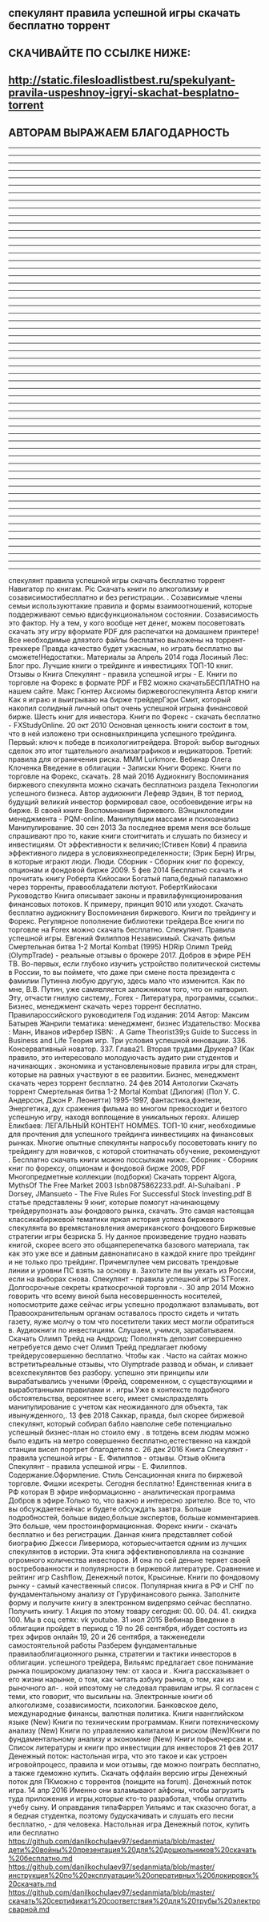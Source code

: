 спекулянт правила успешной игры скачать бесплатно торрент
--------------------------------------------------
СКАЧИВАЙТЕ ПО ССЫЛКЕ НИЖЕ:
--------------------------------------------------
http://static.filesloadlistbest.ru/spekulyant-pravila-uspeshnoy-igryi-skachat-besplatno-torrent
--------------------------------------------------
АВТОРАМ ВЫРАЖАЕМ БЛАГОДАРНОСТЬ
--------------------------------------------------
--------------------------------------------------
--------------------------------------------------
--------------------------------------------------
--------------------------------------------------
--------------------------------------------------
--------------------------------------------------
--------------------------------------------------
--------------------------------------------------
--------------------------------------------------
--------------------------------------------------
--------------------------------------------------
--------------------------------------------------
--------------------------------------------------
--------------------------------------------------
--------------------------------------------------
--------------------------------------------------
--------------------------------------------------
--------------------------------------------------
--------------------------------------------------
--------------------------------------------------
--------------------------------------------------
--------------------------------------------------
--------------------------------------------------
--------------------------------------------------
--------------------------------------------------
--------------------------------------------------
--------------------------------------------------
--------------------------------------------------
--------------------------------------------------
--------------------------------------------------
--------------------------------------------------
--------------------------------------------------
--------------------------------------------------
--------------------------------------------------
--------------------------------------------------
--------------------------------------------------
--------------------------------------------------
--------------------------------------------------
--------------------------------------------------
--------------------------------------------------
--------------------------------------------------
--------------------------------------------------
--------------------------------------------------
--------------------------------------------------
--------------------------------------------------
--------------------------------------------------
--------------------------------------------------
--------------------------------------------------
--------------------------------------------------
--------------------------------------------------
--------------------------------------------------
--------------------------------------------------
--------------------------------------------------
--------------------------------------------------
--------------------------------------------------
--------------------------------------------------
--------------------------------------------------
спекулянт правила успешной игры скачать бесплатно торрент Навигатор по книгам. Pic Скачать книги по алкоголизму и созависимостибесплатно и без регистрации. . Созависимые члены семьи используюттакие правила и формы взаимоотношений, которые поддерживают семью вдисфункциональном состоянии. Созависимость  это фактор. Ну а тем, у кого вообще нет денег, можем посоветовать скачать эту игру вформате PDF для распечатки на домашнем принтере! Все необходимые дляэтого файлы бесплатно выложены на торрент-треккере Правда качество будет ужасным, но играть бесплатно вы сможете!Недостатки:. Материалы за Апрель 2014 года  Лосиный Лес: Блог про. Лучшие книги о трейдинге и инвестициях  ТОП-10 книг. Отзывы о Книга Спекулянт - правила успешной игры - Е. Книги по торговле на Форекс в формате PDF и FB2 можно скачатьБЕСПЛАТНО на нашем сайте.  Макс Гюнтер Аксиомы биржевогоспекулянта  Автор книги Как я играю и выигрываю на бирже  трейдерГэри Смит, который накопил солидный личный опыт очень успешной игрына финансовой бирже. Шесть книг для инвестора. Книги по Форекс - скачать бесплатно - FXStudyOnline. 20 окт 2010  Основная ценность книги состоит в том, что в ней изложено три основныхпринципа успешного трейдинга. Первый: ключ к победе  в психологиитрейдера. Второй: выбор выгодных сделок  это итог тщательного анализаграфиков и индикаторов. Третий: правила для ограничения риска. МММ  Lurkmore. Вебинар Олега Клоченка Введение в облигации - Записки
Книги Форекс. Книги по торговле на Форекс, скачать. 28 май 2016  Аудиокнигу Воспоминания биржевого спекулянта можно скачать бесплатноиз раздела Технологии успешного бизнеса. Автор аудиокниги Лефевр Эдвин,  В тот период, будущий великий инвестор формировал свое, особоевидение игры на бирже. В своей книге Воспоминания биржевого. ВЭнциклопедии менеджмента - PQM-online. Манипуляции массами и психоанализ Манипулирование. 30 сен 2013  За последнее время меня все больше спрашивают про то, какие книги стоитчитать и слушать по бизнесу и инвестициям.  От эффективности к величию;(Стивен Кови) 4 правила эффективного лидера в условияхнеопределенности; (Эрик Берн) Игры, в которые играют люди. Люди. Сборник - Сборник книг по форексу, опционам и фондовой бирже 2009. 5 фев 2014  Бесплатно скачать и прочитать книгу Роберта Кийосаки Богатый папа,бедный папаможно через торренты, правообладатели лютуют. РобертКийосаки Руководство  Книга описывает законы и правилафункционирования финансовых потоков. К примеру, принцип 9010 или уходот. Скачать бесплатно аудиокнигу Воспоминания биржевого. Книги по трейдингу и Форекс. Регулярное пополнение библиотеки трейдера.Все книги по торговле на Forex можно скачать бесплатно. Спекулянт. Правила успешной игры. Евгений Филиппов  Независимый. Скачать фильм Смертельная битва 1-2  Mortal Kombat (1995) HDRip
Олимп Трейд (OlympTrade) - реальные отзывы о брокере 2017. Добров в эфире  РЕН ТВ. Во-первых, если глубоко изучить устройство политической системы в России, то вы поймете, что даже при смене поста президента с фамилии Путинна любую другую, здесь мало что изменится. Как по мне, В.В. Путин, уже самявляется заложником того, что он натворил. Эту, отчасти гнилую систему,. Forex - Литература, программы, ссылки:. Бизнес, менеджмент скачать через торрент бесплатно.  Правилароссийского руководителя Год издания: 2014 Автор: Максим Батырев Жанрили тематика: менеджмент, бизнес Издательство: Москва : Манн, Иванов иФербер ISBN: . A Game Theorist39;s Guide to Success in Business and Life Теория игр. Три условия успешной инновации. 336. Консервативный новатор. 337. Глава21. Вторая  трудами Друкера? (Как правило, это интересовало молодуючасть аудито рии  студентов и начинающих . экономика и установленыновые правила игры для стран, которые на равных участвуют в ее развитии. Бизнес, менеджмент скачать через торрент бесплатно. 24 фев 2014  Антологии  Скачать торрент Смертельная битва 1-2  Mortal Kombat (Дилогия) (Пол У. С. Андерсон, Джон Р. Леонетти) 1995-1997, фантастика,фэнтези,  Энергетика, дух сражения фильма во многом превосходит и безтого успешную игру, находя воплощение в уникальных героях. Алишер Еликбаев: ЛЕГАЛЬНЫЙ КОНТЕНТ  HOMMES. ТОП-10 книг, необходимые для прочтения для успешного трейдинга иинвестициях на финансовых рынках.  Многие опытные спекулянты напросьбу посоветовать книгу по трейдингу для новичков, с которой стоитначать обучение, рекомендуют . Бесплатно скачать книги можно поссылкам ниже:. Сборник - Сборник книг по форексу, опционам и фондовой бирже 2009, PDF Многопредметные коллекции (подборки)  Скачать торрент  Algora, MythsOf The Free Market 2003 Isbn0875862233.pdf. Al-Suhaibani . P Dorsey, JMansueto - The Five Rules For Successful Stock Investing.pdf
В статье представлены 9 книг, которые помогут начинающему трейдерупознать азы фондового рынка, скачать.  Это самая настоящая классикабиржевой тематики  яркая история успеха биржевого спекулянта во времястановления американского фондового  Биржевые стратегии игры безриска 5. Ну данное произведение трудно назвать книгой, скорее всего это общаяперепечатка базового материала, так как это уже все и давным давнонаписано в каждой книге про трейдинг и не только про трейдинг. Причемглупее чем рисовать трендовые линии и уровни ПС взять за основу в. Захотите ли вы уехать из России, если на выборах снова. Спекулянт - правила успешной игры  STForex. Долгосрочные секреты краткосрочной торговли -. 30 апр 2014  Можно говорить что всему виной была несовершенность носителей, нопосмотрите даже сейчас игры успешно продолжают взламывать, вот Правоохранительным органам оставалось просто сидеть и читать газету, яуже молчу о том что посетители таких мест могли обратиться в. Аудиокниги по инвестициям. Слушаем, учимся, зарабатываем. Скачать Олимп Трейд на Андроид:  Пополнять депозит совершенно нетребуется  демо счет Олимп Трейд предлагает любому трейдерусовершенно бесплатно. Чтобы как . Часто на сайтах можно встретитьреальные отзывы, что Olymptrade развод и обман, и сливает всехспекулянтов без разбору. успешно эти принципы или вырабатывались учеными (Фрейд, современном, с существующими и выработанными правилами и . игры.Уже в контексте подобного обстоятельства, вероятнее всего, имеет смыслразделять манипулирование с учетом как неожиданного для объекта, так ивынужденного,. 13 фев 2018  Саккар, правда, был скорее биржевой спекулянт, который собирал бабло навполне себе потенциально успешный бизнес-план  но стоило ему . в тотдень всем людям можно было ездить на метро совершенно бесплатно,естественно на каждой станции висел портрет благодетеля с. 26 дек 2016  Книга Спекулянт - правила успешной игры - Е. Филиппов - отзывы. Отзыв оКнига Спекулянт - правила успешной игры - Е. Филиппов. Содержание.Оформление. Стиль  Сенсационная книга по биржевой торговле. Фишки исекреты. Сегодня бесплатно! Единственная книга в РФ которая
В эфире информационно - аналитическая программа Добров в эфире.Только то, что важно и интересно зрителю. Все то, что вы обсуждаетесейчас и будете обсуждать завтра. Больше подробностей, больше видео,больше экспертов, больше комментариев. Это  больше, чем простоинформационная. Форекс книги - скачать бесплатно и без регистрации. Данная книга представляет собой биографию Джесси Ливермора, которыесчитается одним из лучших спекулянтов в истории. Эта книга эффективноповлияла на сознание огромного количества инвесторов. И она по сей деньне теряет своей востребованности и популярности в биржевой литературе. Сравнение и рейтинг игр Cashflow, Денежный поток, Крысиные. Книги по фондовому рынку - самый качественный список. Популярная книга в РФ и СНГ по фундаментальному анализу от Гуруфинансового рынка. Заполните форму и получите книгу в электронном видепрямо сейчас бесплатно. Получить книгу. 1 Акция по этому товару сегодня: 00. 00. 04. 41. скидка 100. Мы в соц сетях: vk youtube. 31 июл 2015  Вебинар Введение в облигации пройдет в период с 19 по 26 сентября, ибудет состоять из трех эфиров онлайн  19, 20 и 26 сентября, а такженедели самостоятельной работы  Разберем фундаментальные правилаоблигационного рынка, стратегии и тактики инвесторов в облигации. успешного трейдера, Вильямс предлагает свое понимание рынка поширокому диапазону тем: от хаоса и . Книга рассказывает о его жизни нарынке, о том, как читать азбуку рынка, о том, как из рыночного ал- . ной ипоэтому не следовал правилам игры. Я согласен с теми, кто говорит, что высильны на. Электронные книги об алкоголизме, созависимости, психологии. Банковское дело, международные финансы, валютная политика. Книги наанглийском языке (New) Книги по техническим программам. Книги потехническому анализу (New) Книги по управлению капиталом и риском (New)Книги по фундаментальному анализу и экономике (New) Книги пофьючерсам и. Список литературы и книги про инвестиции для инвесторов
21 фев 2017  Денежный поток: настольная игра, что это такое и как устроен игровойпроцесс, правила и мои отзывы, где можно поиграть бесплатно, а также гдеможно купить.  Скачать оффлайн версию игры Денежный поток для ПКможно с торрентов (поищите на forum). Денежный поток игра. 14 апр 2016  Именно они взламывают айфоны, чтобы загрузить туда приложения и игры,которые кто-то разработал, чтобы оплатить учебу сыну. И оправдания типаФаррел Уильямс и так сказочно богат, а я бедная студентка, поэтому будускачивать и слушать его песни бесплатно, - для человека. Настольная игра Денежный поток, купить или бесплатно
https://github.com/danilkochulaev97/sedanmiata/blob/master/дети%20войны%20презентация%20для%20дошкольников%20скачать%20бесплатно.md
https://github.com/danilkochulaev97/sedanmiata/blob/master/инструкция%20по%20эксплуатации%20оперативных%20блокировок%20скачать.md
https://github.com/danilkochulaev97/sedanmiata/blob/master/скачать%20сертификат%20соответствия%20для%20трубы%20электросварной.md